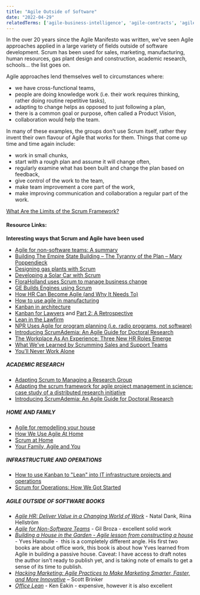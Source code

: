 ```yaml
---
title: "Agile Outside of Software"
date: "2022-04-29"
relatedTerms: ['agile-business-intelligence', 'agile-contracts', 'agile-for-embedded-software', 'agile-government', 'agile-hardware', 'agile-sales-and-marketing', 'agile-schools']
---
```


In the over 20 years since the Agile Manifesto was written, we've seen Agile approaches applied in a large variety of fields outside of software development. Scrum has been used for sales, marketing, manufacturing, human resources, gas plant design and construction, academic research, schools... the list goes on.

Agile approaches lend themselves well to circumstances where:

- we have cross-functional teams,
- people are doing knowledge work (i.e. their work requires thinking, rather doing routine repetitive tasks),
- adapting to change helps as opposed to just following a plan,
- there is a common goal or purpose, often called a Product Vision,
- collaboration would help the team.

In many of these examples, the groups don't use Scrum itself, rather they invent their own flavour of Agile that works for them. Things that come up time and time again include:

- work in small chunks,
- start with a rough plan and assume it will change often,
- regularly examine what has been built and change the plan based on feedback,
- give control of the work to the team,
- make team improvement a core part of the work,
- make improving communication and collaboration a regular part of the work.

[What Are the Limits of the Scrum Framework?](/blog/what-are-the-limits-of-the-scrum-framework.html)

#### Resource Links:

**Interesting ways that Scrum and Agile have been used**

- [Agile for non-software teams: A summary](https://www.boost.co.nz/blog/2022/05/agile-for-non-software-teams)
- [Building The Empire State Building – The Tyranny of the Plan – Mary Poppendieck](https://chrisgagne.com/1255/mary-poppendiecks-the-tyranny-of-the-plan/)
- [Designing gas plants with Scrum](https://static1.squarespace.com/static/60048499dfad4a36491e0978/t/600f1a2cbe0ab939ea1e079a/1611602489839/EPCScrum.pdf)
- [Developing a Solar Car with Scrum](https://www.infoq.com/news/2015/12/developing-solar-car-scrum)
- [FloraHolland uses Scrum to manage business change](https://www.infoq.com/news/2013/11/business-scrum-floraholland)
- [GE Builds Engines using Scrum](https://www.scruminc.com/ges-take-on-scrum-engines-of-democracy/)
- [How HR Can Become Agile (and Why It Needs To)](https://hbr.org/2017/06/how-hr-can-become-agile-and-why-it-needs-to)
- [How to use agile in manufacturing](https://www.tacticalprojectmanager.com/agile-in-manufacturing/)
- [Kanban in architecture](https://www.5dvision.com/post/kanban-in-architecture/)
- [Kanban for Lawyers](https://www.agileattorney.com/blog/kanban-for-lawyers-getting-started) and [Part 2: A Retrospective](https://www.agileattorney.com/kanban-for-lawyers-part-2-a-retrospective/)
- [Lean in the Lawfirm](https://www.slideshare.net/scrummasternz/lean-in-the-lawfirm-by-stephen-reed)
- [NPR Uses Agile for program planning (i.e. radio programs, not software)](https://www.computerworld.com/article/2505876/app-development/npr-adopts-agile-like-method-for-program-development.html)
- [Introducing ScrumAdemia: An Agile Guide for Doctoral Research](https://www.cambridge.org/core/journals/ps-political-science-and-politics/article/introducing-scrumademia-an-agile-guide-for-doctoral-research/6275B823DB54B3FB56011C8A7B182528)
- [The Workplace As An Experience: Three New HR Roles Emerge](https://www.forbes.com/sites/jeannemeister/2016/05/13/the-workplace-as-an-experience-three-new-hr-roles-emerge/)
- [What We’ve Learned by Scrumming Sales and Support Teams](https://procognita.com/post/what-weve-learned-by-scrumming-sales-and-support-teams-406)
- [You’ll Never Work Alone](https://www.inc.com/winning-workplaces/magazine/201106/youll-never-work-alone.html)

##### ACADEMIC RESEARCH

- [Adapting Scrum to Managing a Research Group](https://www.cs.umd.edu/~mwh/papers/score.pdf)
- [Adapting the scrum framework for agile project management in science: case study of a distributed research initiative](https://www.sciencedirect.com/science/article/pii/S2405844018340635)
- [Introducing ScrumAdemia: An Agile Guide for Doctoral Research](https://www.cambridge.org/core/journals/ps-political-science-and-politics/article/introducing-scrumademia-an-agile-guide-for-doctoral-research/6275B823DB54B3FB56011C8A7B182528)

##### HOME AND FAMILY

- [Agile for remodelling your house](https://www.jrothman.com/mpd/agile/2014/04/an-agile-approach-to-a-house-remodel/)
- [How We Use Agile At Home](https://vimeo.com/162910539)
- [Scrum at Home](https://www.scrumalliance.org/ScrumRedesignDEVSite/media/ScrumAllianceMedia/Global%20Scrum%20Gatherings/2017%20San%20Diego/Presentations/AckermanStacey_Scrum-at-Home.pdf)
- [Your Family, Agile and You](https://agileandfamily.blogspot.co.uk/)

##### INFRASTRUCTURE AND OPERATIONS

- [How to use Kanban to "Lean"​ into IT infrastructure projects and operations](https://www.linkedin.com/pulse/how-use-kanban-lean-infrastructure-projects-shop-john-proffitt/)
- [Scrum for Operations: How We Got Started](https://theagileadmin.com/2013/07/19/scrum-for-operations-how-we-got-started/)

##### AGILE OUTSIDE OF SOFTWARE BOOKS

- [_Agile HR: Deliver Value in a Changing World of Work_](https://www.amazon.ca/Agile-HR-Deliver-Value-Changing/dp/178966585X/&tag=notesfromatoo-20) - Natal Dank, Riina Hellström
- [_Agile for Non-Software Teams_](https://3pvantage.com/afnst-book/) - Gil Broza - excellent solid work
- [_Building a House in the Garden - Agile lesson from constructing a house_](https://leanpub.com/OurHouseInTheGarden) - Yves Hanoulle -  this is a completely different angle. His first two books are about office work, this book is about how Yves learned from Agile in building a passive house. Caveat: I have access to draft notes the author isn't ready to publish yet, and is taking note of emails to get a sense of its time to publish.
- [_Hacking Marketing: Agile Practices to Make Marketing Smarter, Faster, and More Innovative_](https://www.amazon.com/Hacking-Marketing-Practices-Smarter-Innovative/dp/1119183170/&tag=notesfromatoo-20/&tag=notesfromatoo-20) – Scott Brinker 
- _[Office Lean](https://www.amazon.ca/Office-Lean-Understanding-Implementing-Administrative/dp/0367196646/&tag=notesfromatoo-20)_ - Ken Eakin - expensive, however it is also excellent

